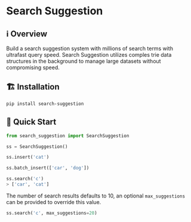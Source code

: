 # Search Suggestion

## ℹ️ Overview
Build a search suggestion system with millions of search terms with ultrafast query speed. Search Suggestion utilizes comples trie data structures in the background to manage large datasets without compromising speed.

## 🏗️ Installation
```
pip install search-suggestion
```

## 🏁 Quick Start 
```python
from search_suggestion import SearchSuggestion

ss = SearchSuggestion()

ss.insert('cat')

ss.batch_insert(['car', 'dog'])

ss.search('c')
> ['car', 'cat']
```

The number of search results defaults to 10, an optional `max_suggestions` can be provided to override this value.
```python
ss.search('c', max_suggestions=20)
```
